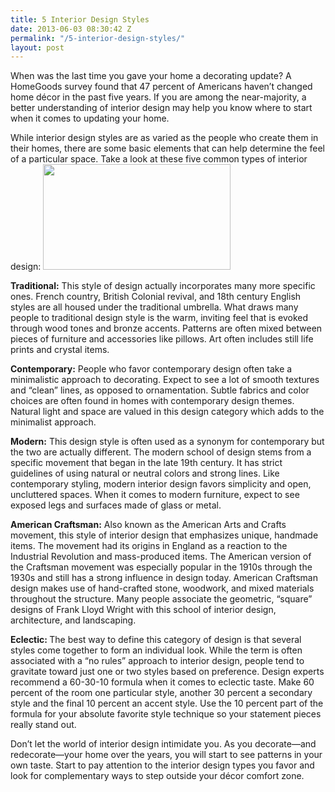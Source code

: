 ```yaml
---
title: 5 Interior Design Styles
date: 2013-06-03 08:30:42 Z
permalink: "/5-interior-design-styles/"
layout: post
---
```


When was the last time you gave your home a decorating update? A HomeGoods survey found that 47 percent of Americans haven’t changed home décor in the past five years. If you are among the near-majority, a better understanding of interior design may help you know where to start when it comes to updating your home.

While interior design styles are as varied as the people who create them in their homes, there are some basic elements that can help determine the feel of a particular space. Take a look at these five common types of interior design: <a href="http://murraylampert.com/wp-content/uploads/2013/05/bathroom.jpg"><img class="alignright size-full wp-image-1278" title="bathroom" alt="" src="http://murraylampert.com/wp-content/uploads/2013/05/bathroom.jpg" width="300" height="169" /></a>

<strong>Traditional:</strong> This style of design actually incorporates many more specific ones. French country, British Colonial revival, and 18th century English styles are all housed under the traditional umbrella. What draws many people to traditional design style is the warm, inviting feel that is evoked through wood tones and bronze accents. Patterns are often mixed between pieces of furniture and accessories like pillows. Art often includes still life prints and crystal items.

<strong>Contemporary:</strong> People who favor contemporary design often take a minimalistic approach to decorating. Expect to see a lot of smooth textures and “clean” lines, as opposed to ornamentation. Subtle fabrics and color choices are often found in homes with contemporary design themes. Natural light and space are valued in this design category which adds to the minimalist approach.

<strong>Modern:</strong> This design style is often used as a synonym for contemporary but the two are actually different. The modern school of design stems from a specific movement that began in the late 19th century. It has strict guidelines of using natural or neutral colors and strong lines. Like contemporary styling, modern interior design favors simplicity and open, uncluttered spaces. When it comes to modern furniture, expect to see exposed legs and surfaces made of glass or metal.

<strong>American Craftsman:</strong> Also known as the American Arts and Crafts movement, this style of interior design that emphasizes unique, handmade items. The movement had its origins in England as a reaction to the Industrial Revolution and mass-produced items. The American version of the Craftsman movement was especially popular in the 1910s through the 1930s and still has a strong influence in design today. American Craftsman design makes use of hand-crafted stone, woodwork, and mixed materials throughout the structure. Many people associate the geometric, “square” designs of Frank Lloyd Wright with this school of interior design, architecture, and landscaping.

<strong>Eclectic: </strong>The best way to define this category of design is that several styles come together to form an individual look. While the term is often associated with a “no rules” approach to interior design, people tend to gravitate toward just one or two styles based on preference. Design experts recommend a 60-30-10 formula when it comes to eclectic taste. Make 60 percent of the room one particular style, another 30 percent a secondary style and the final 10 percent an accent style. Use the 10 percent part of the formula for your absolute favorite style technique so your statement pieces really stand out.

Don’t let the world of interior design intimidate you. As you decorate—and redecorate—your home over the years, you will start to see patterns in your own taste. Start to pay attention to the interior design types you favor and look for complementary ways to step outside your décor comfort zone.
